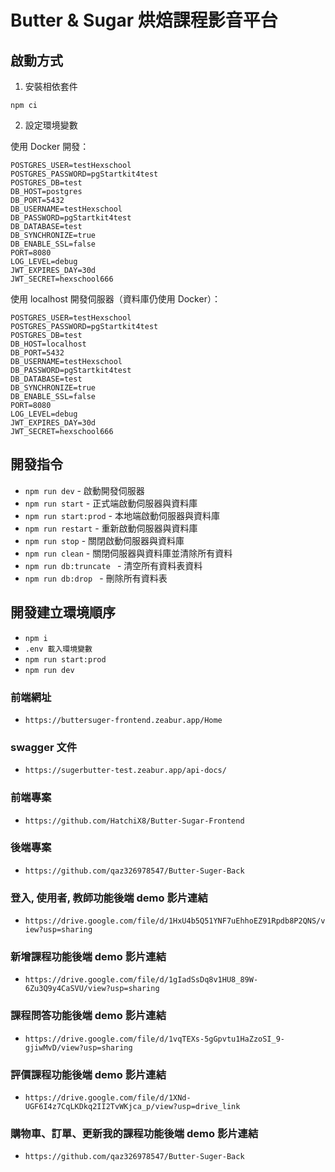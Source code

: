 # Butter & Sugar 烘焙課程影音平台

## 啟動方式

1. 安裝相依套件

```
npm ci
```

2. 設定環境變數

使用 Docker 開發：

```
POSTGRES_USER=testHexschool
POSTGRES_PASSWORD=pgStartkit4test
POSTGRES_DB=test
DB_HOST=postgres
DB_PORT=5432
DB_USERNAME=testHexschool
DB_PASSWORD=pgStartkit4test
DB_DATABASE=test
DB_SYNCHRONIZE=true
DB_ENABLE_SSL=false
PORT=8080
LOG_LEVEL=debug
JWT_EXPIRES_DAY=30d
JWT_SECRET=hexschool666
```

使用 localhost 開發伺服器（資料庫仍使用 Docker）：

```
POSTGRES_USER=testHexschool
POSTGRES_PASSWORD=pgStartkit4test
POSTGRES_DB=test
DB_HOST=localhost
DB_PORT=5432
DB_USERNAME=testHexschool
DB_PASSWORD=pgStartkit4test
DB_DATABASE=test
DB_SYNCHRONIZE=true
DB_ENABLE_SSL=false
PORT=8080
LOG_LEVEL=debug
JWT_EXPIRES_DAY=30d
JWT_SECRET=hexschool666
```

## 開發指令

- `npm run dev` - 啟動開發伺服器
- `npm run start` - 正式端啟動伺服器與資料庫
- `npm run start:prod` - 本地端啟動伺服器與資料庫
- `npm run restart` - 重新啟動伺服器與資料庫
- `npm run stop` - 關閉啟動伺服器與資料庫
- `npm run clean` - 關閉伺服器與資料庫並清除所有資料
- `npm run db:truncate ` - 清空所有資料表資料
- `npm run db:drop ` - 刪除所有資料表

## 開發建立環境順序

- `npm i`
- `.env 載入環境變數`
- `npm run start:prod`
- `npm run dev`

### 前端網址
- `https://buttersuger-frontend.zeabur.app/Home`

### swagger 文件
- `https://sugerbutter-test.zeabur.app/api-docs/`

### 前端專案
- `https://github.com/HatchiX8/Butter-Sugar-Frontend`

### 後端專案
- `https://github.com/qaz326978547/Butter-Suger-Back`

### 登入, 使用者, 教師功能後端 demo 影片連結
- `https://drive.google.com/file/d/1HxU4b5Q51YNF7uEhhoEZ91Rpdb8P2QNS/view?usp=sharing`

### 新增課程功能後端 demo 影片連結
- `https://drive.google.com/file/d/1gIadSsDq8v1HU8_89W-6Zu3Q9y4CaSVU/view?usp=sharing`

### 課程問答功能後端 demo 影片連結
- `https://drive.google.com/file/d/1vqTEXs-5gGpvtu1HaZzoSI_9-gjiwMvD/view?usp=sharing`

### 評價課程功能後端 demo 影片連結
- `https://drive.google.com/file/d/1XNd-UGF6I4z7CqLKDkq2II2TvWKjca_p/view?usp=drive_link`

### 購物車、訂單、更新我的課程功能後端 demo 影片連結
- `https://github.com/qaz326978547/Butter-Suger-Back`